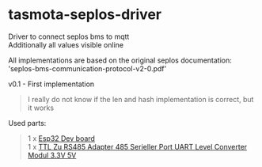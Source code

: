 # tasmota-seplos-driver

Driver to connect seplos bms to mqtt  
Additionally all values visible online

All implementations are based on the original seplos documentation:  
'seplos-bms-communication-protocol-v2-0.pdf'

v0.1 - First implementation  
>I really do not know if the len and hash implementation is correct, but it works   
  
  
Used parts:  
>1 x [Esp32 Dev board](http://www.amazon.de/dp/B071P98VTG/)  
>1 x [TTL Zu RS485 Adapter 485 Serieller Port UART Level Converter Modul 3.3V 5V](https://www.amazon.de/dp/B07DJ4TGY3/)  
